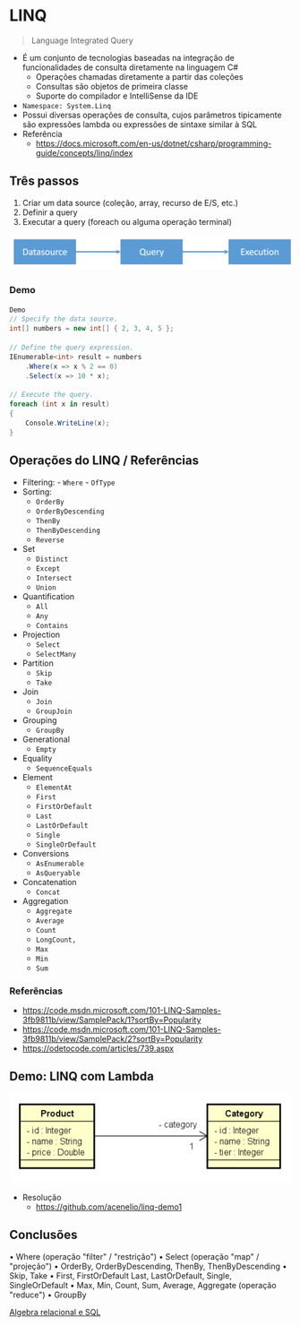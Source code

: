 # LINQ 
> Language Integrated Query

- É um conjunto de tecnologias baseadas na integração de funcionalidades de consulta diretamente na linguagem C#
	- Operações chamadas diretamente a partir das coleções
	- Consultas são objetos de primeira classe
	- Suporte do compilador e IntelliSense da IDE
- `Namespace: System.Linq`
- Possui diversas operações de consulta, cujos parâmetros tipicamente são expressões lambda ou expressões de sintaxe similar à SQL
- Referência
	- https://docs.microsoft.com/en-us/dotnet/csharp/programming-guide/concepts/linq/index

## Três passos

1. Criar um data source (coleção, array, recurso de E/S, etc.)
2. Definir a query
3. Executar a query (foreach ou alguma operação terminal)

![](attachments/Pasted%20image%2020240812145230.png)

### Demo
```csharp
Demo
// Specify the data source.
int[] numbers = new int[] { 2, 3, 4, 5 };

// Define the query expression.
IEnumerable<int> result = numbers
	.Where(x => x % 2 == 0)
	.Select(x => 10 * x);
	
// Execute the query.
foreach (int x in result)
{
    Console.WriteLine(x);
}
```

## Operações do LINQ / Referências

- Filtering: 
		- `Where`
		- `OfType`
- Sorting:
	- `OrderBy`
	- `OrderByDescending`
	- `ThenBy`
	- `ThenByDescending`
	- `Reverse`
- Set
	- `Distinct`
	- `Except`
	- `Intersect`
	- `Union`
- Quantification
	- `All`
	- `Any`
	- `Contains`
- Projection
	- `Select`
	- `SelectMany`
- Partition
	- `Skip`
	- `Take`
- Join
	- `Join` 
	- `GroupJoin`
- Grouping
	- `GroupBy`
- Generational
	- `Empty`
- Equality
	- `SequenceEquals`
- Element
	- `ElementAt`
	- `First`
	- `FirstOrDefault`
	- `Last`
	- `LastOrDefault`
	- `Single`
	- `SingleOrDefault`
- Conversions
	- `AsEnumerable` 
	- `AsQueryable`
- Concatenation
	- `Concat`
- Aggregation
	- `Aggregate`
	- `Average`
	- `Count`
	- `LongCount,` 
	- `Max`
	- `Min`
	- `Sum`
### Referências
- https://code.msdn.microsoft.com/101-LINQ-Samples-3fb9811b/view/SamplePack/1?sortBy=Popularity
- https://code.msdn.microsoft.com/101-LINQ-Samples-3fb9811b/view/SamplePack/2?sortBy=Popularity
- https://odetocode.com/articles/739.aspx

## Demo: LINQ com Lambda

![](attachments/Pasted%20image%2020240812150331.png)
- Resolução 
	- https://github.com/acenelio/linq-demo1
## Conclusões

• Where (operação "filter" / "restrição")
• Select (operação "map" / "projeção")
• OrderBy, OrderByDescending, ThenBy, ThenByDescending
• Skip, Take
• First, FirstOrDefault Last, LastOrDefault, Single, SingleOrDefault
• Max, Min, Count, Sum, Average, Aggregate (operação "reduce")
• GroupBy


[Algebra relacional e SQL](Algebra%20relacional%20e%20SQL.md)
